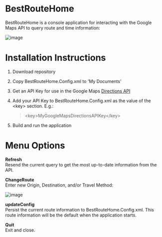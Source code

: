 # BestRouteHome
BestRouteHome is a console application for interacting with the Google Maps API to query route and time information: 

![image](https://user-images.githubusercontent.com/20804273/193421531-f5733113-e441-4924-99bd-a0b3a16becb0.png)

# Installation Instructions
1. Download repository
2. Copy BestRouteHome.Config.xml to 'My Documents'
3. Get an API Key for use in the Google Maps [Directions API](https://console.cloud.google.com/apis/library/directions-backend.googleapis.com)
4. Add your API Key to BestRouteHome.Config.xml as the value of the \<key\> section. E.g.:
  
    > \<key\>MyGoogleMapsDirectionsAPIKey\</key\>
5. Build and run the application

# Menu Options
**Refresh**  
Resend the current query to get the most up-to-date information from the API.

**ChangeRoute**  
Enter new Origin, Destination, and/or Travel Method:

![image](https://user-images.githubusercontent.com/20804273/193422248-195eae47-17c6-4136-9dba-1b45da9d34b5.png)

**updateConfig**  
Persist the current route information to BestRouteHome.Config.xml. This route information will be the default when the application starts. 

**Quit**  
Exit and close. 
